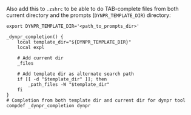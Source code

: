Also add this to `.zshrc` to be able to do TAB-complete files from both current directory and the prompts (`DYNPR_TEMPLATE_DIR`) directory:
```
export DYNPR_TEMPLATE_DIR='<path_to_prompts_dir>'

_dynpr_completion() {
    local template_dir="${DYNPR_TEMPLATE_DIR}"
    local expl

    # Add current dir
    _files

    # Add template dir as alternate search path
    if [[ -d "$template_dir" ]]; then
        _path_files -W "$template_dir"
    fi
}
# Completion from both template dir and current dir for dynpr tool
compdef _dynpr_completion dynpr
```